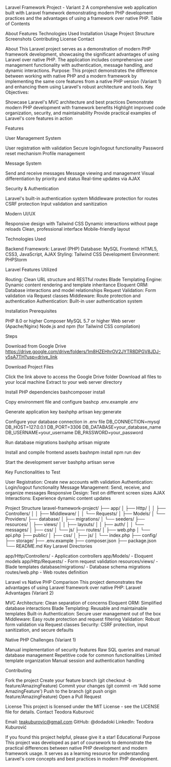 Laravel Framework Project - Variant 2
A comprehensive web application built with Laravel framework demonstrating modern PHP development practices and the advantages of using a framework over native PHP.
 Table of Contents

About
Features
Technologies Used
Installation
Usage
Project Structure
Screenshots
Contributing
License
Contact

 About
This Laravel project serves as a demonstration of modern PHP framework development, showcasing the significant advantages of using Laravel over native PHP. The application includes comprehensive user management functionality with authentication, message handling, and dynamic interactions.
Purpose: This project demonstrates the difference between working with native PHP and a modern framework by implementing the same core features from a native PHP version (Variant 1) and enhancing them using Laravel's robust architecture and tools.
Key Objectives:

Showcase Laravel's MVC architecture and best practices
Demonstrate modern PHP development with framework benefits
Highlight improved code organization, security, and maintainability
Provide practical examples of Laravel's core features in action

 Features

User Management System

User registration with validation
Secure login/logout functionality
Password reset mechanism
Profile management


Message System

Send and receive messages
Message viewing and management
Visual differentiation by priority and status
Real-time updates via AJAX


Security & Authentication

Laravel's built-in authentication system
Middleware protection for routes
CSRF protection
Input validation and sanitization


Modern UI/UX

Responsive design with Tailwind CSS
Dynamic interactions without page reloads
Clean, professional interface
Mobile-friendly layout



 Technologies Used

Backend Framework: Laravel (PHP)
Database: MySQL
Frontend: HTML5, CSS3, JavaScript, AJAX
Styling: Tailwind CSS
Development Environment: PHPStorm

Laravel Features Utilized

Routing: Clean URL structure and RESTful routes
Blade Templating Engine: Dynamic content rendering and template inheritance
Eloquent ORM: Database interactions and model relationships
Request Validation: Form validation via Request classes
Middleware: Route protection and authentication
Authentication: Built-in user authentication system

 Installation
Prerequisites

PHP 8.0 or higher
Composer
MySQL 5.7 or higher
Web server (Apache/Nginx)
Node.js and npm (for Tailwind CSS compilation)

Steps


 Download from Google Drive
https://drive.google.com/drive/folders/1m8HZEHhrOV2JYTR8DPGV8JDJ-v5sA7TH?usp=drive_link

Download Project Files

Click the link above to access the Google Drive folder
Download all files to your local machine
Extract to your web server directory


Install PHP dependencies
bashcomposer install

Copy environment file and configure
bashcp .env.example .env

Generate application key
bashphp artisan key:generate

Configure your database connection in .env file
DB_CONNECTION=mysql
DB_HOST=127.0.0.1
DB_PORT=3306
DB_DATABASE=your_database_name
DB_USERNAME=your_username
DB_PASSWORD=your_password

Run database migrations
bashphp artisan migrate

Install and compile frontend assets
bashnpm install
npm run dev

Start the development server
bashphp artisan serve



Key Functionalities to Test

User Registration: Create new accounts with validation
Authentication: Login/logout functionality
Message Management: Send, receive, and organize messages
Responsive Design: Test on different screen sizes
AJAX Interactions: Experience dynamic content updates

 Project Structure
laravel-framework-project/
├── app/
│   ├── Http/
│   │   ├── Controllers/
│   │   ├── Middleware/
│   │   └── Requests/
│   ├── Models/
│   └── Providers/
├── database/
│   ├── migrations/
│   └── seeders/
├── resources/
│   ├── views/
│   │   ├── layouts/
│   │   ├── auth/
│   │   └── messages/
│   ├── css/
│   └── js/
├── routes/
│   ├── web.php
│   └── api.php
├── public/
│   ├── css/
│   ├── js/
│   └── index.php
├── config/
├── storage/
├── .env.example
├── composer.json
├── package.json
└── README.md
Key Laravel Directories

app/Http/Controllers/ - Application controllers
app/Models/ - Eloquent models
app/Http/Requests/ - Form request validation
resources/views/ - Blade templates
database/migrations/ - Database schema migrations
routes/web.php - Web routes definition

 Laravel vs Native PHP Comparison
This project demonstrates the advantages of using Laravel framework over native PHP:
Laravel Advantages (Variant 2)

MVC Architecture: Clean separation of concerns
Eloquent ORM: Simplified database interactions
Blade Templating: Reusable and maintainable templates
Built-in Authentication: Secure user management out of the box
Middleware: Easy route protection and request filtering
Validation: Robust form validation via Request classes
Security: CSRF protection, input sanitization, and secure defaults

Native PHP Challenges (Variant 1)

Manual implementation of security features
Raw SQL queries and manual database management
Repetitive code for common functionalities
Limited template organization
Manual session and authentication handling


 Contributing

Fork the project
Create your feature branch (git checkout -b feature/AmazingFeature)
Commit your changes (git commit -m 'Add some AmazingFeature')
Push to the branch (git push origin feature/AmazingFeature)
Open a Pull Request

 License
This project is licensed under the MIT License - see the LICENSE file for details.
 Contact
Teodora Kuburović

Email: teakuburovic@gmail.com
GitHub: @dodadoki
LinkedIn: Teodora Kuburović


 If you found this project helpful, please give it a star!
 Educational Purpose
This project was developed as part of coursework to demonstrate the practical differences between native PHP development and modern framework usage. It serves as a learning resource for understanding Laravel's core concepts and best practices in modern PHP development.


